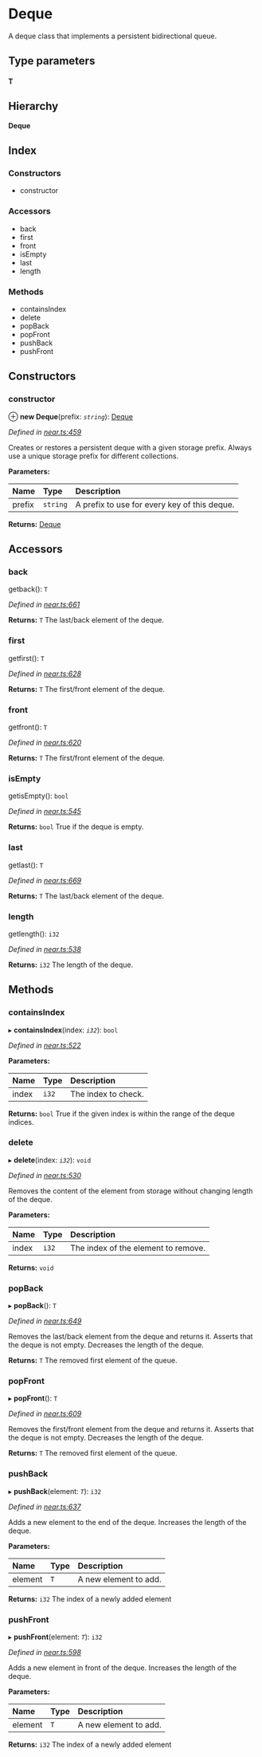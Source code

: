 # Deque

A deque class that implements a persistent bidirectional queue.

## Type parameters

#### T

## Hierarchy

**Deque**

## Index

### Constructors

* constructor

### Accessors

* back
* first
* front
* isEmpty
* last
* length

### Methods

* containsIndex
* delete
* popBack
* popFront
* pushBack
* pushFront

## Constructors

### constructor

⊕ **new Deque**\(prefix: _`string`_\): [Deque](https://github.com/nearprotocol/docs/tree/59dd4aad80e70dc96fa9fbff5f98c18d604a0fc3/docs/api-documentation/runtime-ts/classes/collections/_near_.collections.deque.md)

_Defined in_ [_near.ts:459_](https://github.com/nearprotocol/near-runtime-ts/blob/a2daf13/near.ts#L459)

Creates or restores a persistent deque with a given storage prefix. Always use a unique storage prefix for different collections.

**Parameters:**

| Name | Type | Description |
| :--- | :--- | :--- |
| prefix | `string` | A prefix to use for every key of this deque. |

**Returns:** [Deque](https://github.com/nearprotocol/docs/tree/59dd4aad80e70dc96fa9fbff5f98c18d604a0fc3/docs/api-documentation/runtime-ts/classes/collections/_near_.collections.deque.md)

## Accessors

### back

getback\(\): `T`

_Defined in_ [_near.ts:661_](https://github.com/nearprotocol/near-runtime-ts/blob/a2daf13/near.ts#L661)

**Returns:** `T` The last/back element of the deque.

### first

getfirst\(\): `T`

_Defined in_ [_near.ts:628_](https://github.com/nearprotocol/near-runtime-ts/blob/a2daf13/near.ts#L628)

**Returns:** `T` The first/front element of the deque.

### front

getfront\(\): `T`

_Defined in_ [_near.ts:620_](https://github.com/nearprotocol/near-runtime-ts/blob/a2daf13/near.ts#L620)

**Returns:** `T` The first/front element of the deque.

### isEmpty

getisEmpty\(\): `bool`

_Defined in_ [_near.ts:545_](https://github.com/nearprotocol/near-runtime-ts/blob/a2daf13/near.ts#L545)

**Returns:** `bool` True if the deque is empty.

### last

getlast\(\): `T`

_Defined in_ [_near.ts:669_](https://github.com/nearprotocol/near-runtime-ts/blob/a2daf13/near.ts#L669)

**Returns:** `T` The last/back element of the deque.

### length

getlength\(\): `i32`

_Defined in_ [_near.ts:538_](https://github.com/nearprotocol/near-runtime-ts/blob/a2daf13/near.ts#L538)

**Returns:** `i32` The length of the deque.

## Methods

### containsIndex

▸ **containsIndex**\(index: _`i32`_\): `bool`

_Defined in_ [_near.ts:522_](https://github.com/nearprotocol/near-runtime-ts/blob/a2daf13/near.ts#L522)

**Parameters:**

| Name | Type | Description |
| :--- | :--- | :--- |
| index | `i32` | The index to check. |

**Returns:** `bool` True if the given index is within the range of the deque indices.

### delete

▸ **delete**\(index: _`i32`_\): `void`

_Defined in_ [_near.ts:530_](https://github.com/nearprotocol/near-runtime-ts/blob/a2daf13/near.ts#L530)

Removes the content of the element from storage without changing length of the deque.

**Parameters:**

| Name | Type | Description |
| :--- | :--- | :--- |
| index | `i32` | The index of the element to remove. |

**Returns:** `void`

### popBack

▸ **popBack**\(\): `T`

_Defined in_ [_near.ts:649_](https://github.com/nearprotocol/near-runtime-ts/blob/a2daf13/near.ts#L649)

Removes the last/back element from the deque and returns it. Asserts that the deque is not empty. Decreases the length of the deque.

**Returns:** `T` The removed first element of the queue.

### popFront

▸ **popFront**\(\): `T`

_Defined in_ [_near.ts:609_](https://github.com/nearprotocol/near-runtime-ts/blob/a2daf13/near.ts#L609)

Removes the first/front element from the deque and returns it. Asserts that the deque is not empty. Decreases the length of the deque.

**Returns:** `T` The removed first element of the queue.

### pushBack

▸ **pushBack**\(element: _`T`_\): `i32`

_Defined in_ [_near.ts:637_](https://github.com/nearprotocol/near-runtime-ts/blob/a2daf13/near.ts#L637)

Adds a new element to the end of the deque. Increases the length of the deque.

**Parameters:**

| Name | Type | Description |
| :--- | :--- | :--- |
| element | `T` | A new element to add. |

**Returns:** `i32` The index of a newly added element

### pushFront

▸ **pushFront**\(element: _`T`_\): `i32`

_Defined in_ [_near.ts:598_](https://github.com/nearprotocol/near-runtime-ts/blob/a2daf13/near.ts#L598)

Adds a new element in front of the deque. Increases the length of the deque.

**Parameters:**

| Name | Type | Description |
| :--- | :--- | :--- |
| element | `T` | A new element to add. |

**Returns:** `i32` The index of a newly added element


